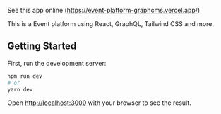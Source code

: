 See this app online (https://event-platform-graphcms.vercel.app/)

This is a Event platform using React, GraphQL, Tailwind CSS and more.

## Getting Started

First, run the development server:

```bash
npm run dev
# or
yarn dev
```

Open [http://localhost:3000](http://localhost:3000) with your browser to see the result.
